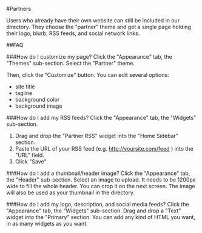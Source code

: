 #Partners 

Users who already have their own website can still be included in our directory. They choose the "partner" theme and get a single page holding their logo, blurb, RSS feeds, and social network links. 


##FAQ

###How do I customize my page? 
Click the "Appearance" tab, the "Themes" sub-section. Select the "Partner" theme. 

Then, click the "Customize" button. You can edit several options:  
* site title
* tagline
* background color
* background image

###How do I add my RSS feeds? 
Click the "Appearance" tab, the "Widgets" sub-section.  
1. Drag and drop the "Partner RSS" widget into the "Home Sidebar" section.  
2. Paste the URL of your RSS feed (e.g. http://yoursite.com/feed ) into the "URL" field.  
3. Click "Save"  

###How do I add a thumbnail/header image? 
Click the "Appearance" tab, the "Header" sub-section. Select an image to upload. It needs to be 1200px wide to fill the whole header. You can crop it on the next screen. The image will also be used as your thumbnail in the directory.

###How do I add my logo, description, and social media feeds? 
Click the "Appearance" tab, the "Widgets" sub-section. Drag and drop a "Text" widget into the "Primary" section. You can add any kind of HTML you want, in as many widgets as you want.   


